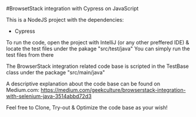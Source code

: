 #BrowsetStack integration with Cypress on JavaScript

This is a NodeJS project with the dependencies:

- Cypress

To run the code, open the project with IntelliJ (or any other preffered IDE) & locate the test files under the pakage "src/test/java" You can simply run the test files from there

The BrowserStack integration related code base is scripted in the TestBase class under the package "src/main/java"

A descriptive explanation about the code base can be found on Medium.com: https://medium.com/geekculture/browserstack-integration-with-selenium-java-3514abbd72d3

Feel free to Clone, Try-out & Optimize the code base as your wish!

